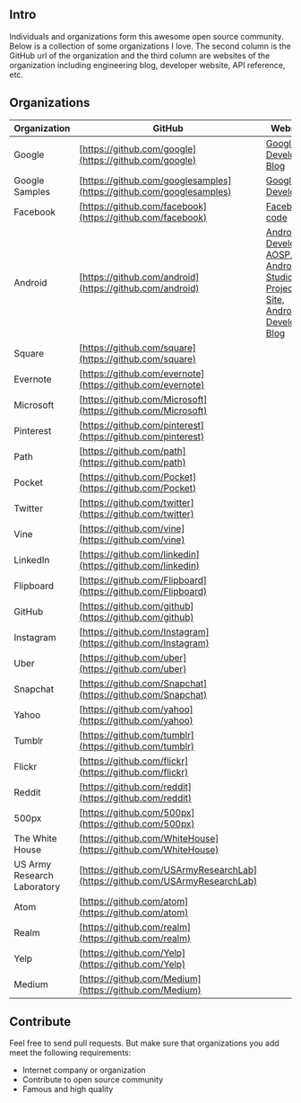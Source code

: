 ## Intro  
Individuals and organizations form this awesome open source community. Below is a collection of some organizations I love. The second column is the GitHub url of the organization and the third column are websites of the organization including engineering blog, developer website, API reference, etc. 

## Organizations
Organization | GitHub | Websites
------------ | ------ | ---------------
Google | [https://github.com/google](https://github.com/google) | [Google Developers Blog](https://developers.googleblog.com/)
Google Samples | [https://github.com/googlesamples](https://github.com/googlesamples) | [Google Developers](https://developers.google.com/)
Facebook | [https://github.com/facebook](https://github.com/facebook) | [Facebook code](https://code.facebook.com/posts/)
Android | [https://github.com/android](https://github.com/android) | [Android Developers](https://developer.android.com/index.html#), [AOSP](https://source.android.com/index.html), [Android Studio Project Site](http://tools.android.com/), [Android Developers Blog](http://android-developers.blogspot.com/)
Square | [https://github.com/square](https://github.com/square) |
Evernote | [https://github.com/evernote](https://github.com/evernote) |
Microsoft | [https://github.com/Microsoft](https://github.com/Microsoft) |
Pinterest | [https://github.com/pinterest](https://github.com/pinterest) |
Path | [https://github.com/path](https://github.com/path) |
Pocket | [https://github.com/Pocket](https://github.com/Pocket) |
Twitter | [https://github.com/twitter](https://github.com/twitter) | 
Vine | [https://github.com/vine](https://github.com/vine) |
LinkedIn | [https://github.com/linkedin](https://github.com/linkedin) |
Flipboard | [https://github.com/Flipboard](https://github.com/Flipboard) |
GitHub | [https://github.com/github](https://github.com/github) |
Instagram | [https://github.com/Instagram](https://github.com/Instagram) |
Uber | [https://github.com/uber](https://github.com/uber) | 
Snapchat | [https://github.com/Snapchat](https://github.com/Snapchat) | 
Yahoo | [https://github.com/yahoo](https://github.com/yahoo) |
Tumblr | [https://github.com/tumblr](https://github.com/tumblr) |
Flickr | [https://github.com/flickr](https://github.com/flickr) |
Reddit | [https://github.com/reddit](https://github.com/reddit) |
500px | [https://github.com/500px](https://github.com/500px) |
The White House | [https://github.com/WhiteHouse](https://github.com/WhiteHouse) |
US Army Research Laboratory | [https://github.com/USArmyResearchLab](https://github.com/USArmyResearchLab) |
Atom | [https://github.com/atom](https://github.com/atom) |
Realm | [https://github.com/realm](https://github.com/realm) |
Yelp | [https://github.com/Yelp](https://github.com/Yelp) |
Medium | [https://github.com/Medium](https://github.com/Medium) |

## Contribute
Feel free to send pull requests. But make sure that organizations you add meet the following requirements:
- Internet company or organization
- Contribute to open source community
- Famous and high quality
